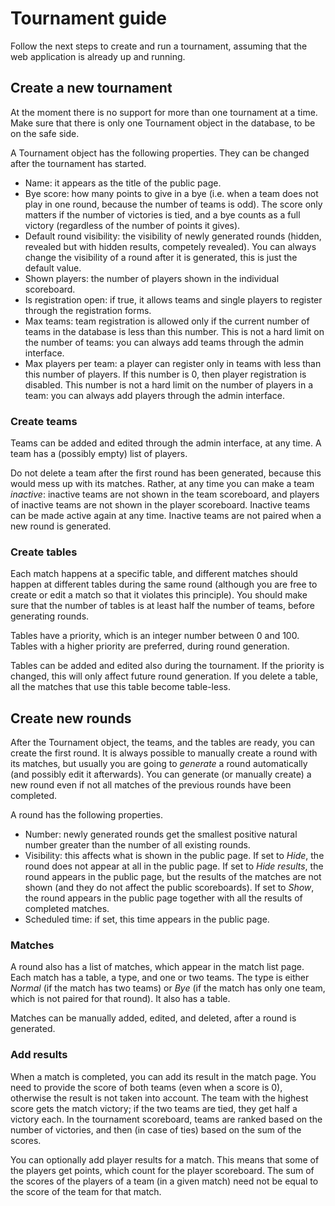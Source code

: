 # Tournament guide

Follow the next steps to create and run a tournament, assuming that the web application is already up and running.


## Create a new tournament

At the moment there is no support for more than one tournament at a time.
Make sure that there is only one Tournament object in the database, to be on the safe side.

A Tournament object has the following properties. They can be changed after the tournament has started.
- Name: it appears as the title of the public page.
- Bye score: how many points to give in a bye (i.e. when a team does not play in one round, because the number of teams is odd). The score only matters if the number of victories is tied, and a bye counts as a full victory (regardless of the number of points it gives).
- Default round visibility: the visibility of newly generated rounds (hidden, revealed but with hidden results, competely revealed). You can always change the visibility of a round after it is generated, this is just the default value.
- Shown players: the number of players shown in the individual scoreboard.
- Is registration open: if true, it allows teams and single players to register through the registration forms.
- Max teams: team registration is allowed only if the current number of teams in the database is less than this number. This is not a hard limit on the number of teams: you can always add teams through the admin interface.
- Max players per team: a player can register only in teams with less than this number of players. If this number is 0, then player registration is disabled. This number is not a hard limit on the number of players in a team: you can always add players through the admin interface.


### Create teams

Teams can be added and edited through the admin interface, at any time.
A team has a (possibly empty) list of players.

Do not delete a team after the first round has been generated, because this would mess up with its matches.
Rather, at any time you can make a team _inactive_: inactive teams are not shown in the team scoreboard, and players of inactive teams are not shown in the player scoreboard.
Inactive teams can be made active again at any time.
Inactive teams are not paired when a new round is generated.


### Create tables

Each match happens at a specific table, and different matches should happen at different tables during the same round (although you are free to create or edit a match so that it violates this principle).
You should make sure that the number of tables is at least half the number of teams, before generating rounds.

Tables have a priority, which is an integer number between 0 and 100. Tables with a higher priority are preferred, during round generation.

Tables can be added and edited also during the tournament. If the priority is changed, this will only affect future round generation. If you delete a table, all the matches that use this table become table-less.


## Create new rounds

After the Tournament object, the teams, and the tables are ready, you can create the first round.
It is always possible to manually create a round with its matches, but usually you are going to _generate_ a round automatically (and possibly edit it afterwards).
You can generate (or manually create) a new round even if not all matches of the previous rounds have been completed.

A round has the following properties.
- Number: newly generated rounds get the smallest positive natural number greater than the number of all existing rounds.
- Visibility: this affects what is shown in the public page. If set to _Hide_, the round does not appear at all in the public page. If set to _Hide results_, the round appears in the public page, but the results of the matches are not shown (and they do not affect the public scoreboards). If set to _Show_, the round appears in the public page together with all the results of completed matches.
- Scheduled time: if set, this time appears in the public page.

### Matches

A round also has a list of matches, which appear in the match list page.
Each match has a table, a type, and one or two teams.
The type is either _Normal_ (if the match has two teams) or _Bye_ (if the match has only one team, which is not paired for that round).
It also has a table.

Matches can be manually added, edited, and deleted, after a round is generated.


### Add results

When a match is completed, you can add its result in the match page.
You need to provide the score of both teams (even when a score is 0), otherwise the result is not taken into account.
The team with the highest score gets the match victory; if the two teams are tied, they get half a victory each.
In the tournament scoreboard, teams are ranked based on the number of victories, and then (in case of ties) based on the sum of the scores.

You can optionally add player results for a match.
This means that some of the players get points, which count for the player scoreboard.
The sum of the scores of the players of a team (in a given match) need not be equal to the score of the team for that match.



